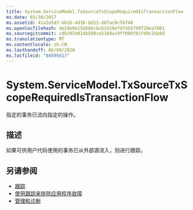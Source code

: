 ```yaml
---
title: System.ServiceModel.TxSourceTxScopeRequiredIsTransactionFlow
ms.date: 03/30/2017
ms.assetid: 41a3a5d7-bb16-4d16-bb51-db7ac0cfb748
ms.openlocfilehash: 4e24e0e15b66bcbcb1429efd7455790f28ea7001
ms.sourcegitcommit: cdb295dd1db589ce5169ac9ff096f01fd0c2da9d
ms.translationtype: MT
ms.contentlocale: zh-CN
ms.lasthandoff: 06/09/2020
ms.locfileid: "84595617"
---
```

# <a name="systemservicemodeltxsourcetxscoperequiredistransactionflow"></a>System.ServiceModel.TxSourceTxScopeRequiredIsTransactionFlow
指定的事务已流向指定的操作。  
  
## <a name="description"></a>描述  
 如果可供用户代码使用的事务已从外部源流入，则进行跟踪。  
  
## <a name="see-also"></a>另请参阅

- [跟踪](index.md)
- [使用跟踪来排除应用程序故障](using-tracing-to-troubleshoot-your-application.md)
- [管理和诊断](../index.md)
